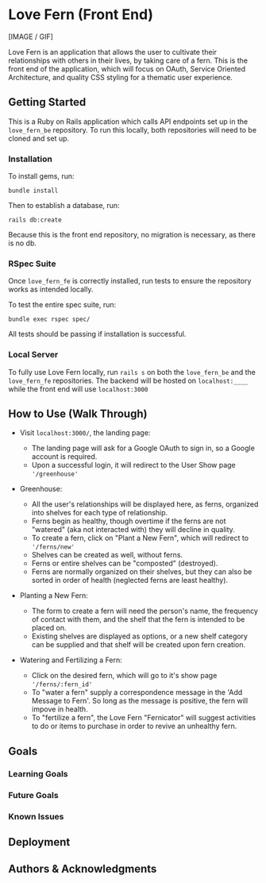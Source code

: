 # Love Fern (Front End)

[IMAGE / GIF]

Love Fern is an application that allows the user to cultivate their relationships with others in their lives, by taking care of a fern. This is the front end of the application, which will focus on OAuth, Service Oriented Architecture, and quality CSS styling for a thematic user experience.

## Getting Started

This is a Ruby on Rails application which calls API endpoints set up in the `love_fern_be` repository. To run this locally, both repositories will need to be cloned and set up.

### Installation

To install gems, run:
```
bundle install
```
Then to establish a database, run:
```
rails db:create
```
Because this is the front end repository, no migration is necessary, as there is no db.

### RSpec Suite

Once `love_fern_fe` is correctly installed, run tests to ensure the repository works as intended locally.

To test the entire spec suite, run:
```
bundle exec rspec spec/
```
All tests should be passing if installation is successful.

### Local Server

To fully use Love Fern locally, run `rails s` on both the `love_fern_be` and the `love_fern_fe` repositories. The backend will be hosted on `localhost:____` while the front end will use `localhost:3000`

## How to Use (Walk Through)

- Visit `localhost:3000/`, the landing page:
  - The landing page will ask for a Google OAuth to sign in, so a Google account is required.
  - Upon a successful login, it will redirect to the User Show page `'/greenhouse'`

- Greenhouse:
  - All the user's relationships will be displayed here, as ferns, organized into shelves for each type of relationship.
  - Ferns begin as healthy, though overtime if the ferns are not "watered" (aka not interacted with) they will decline in quality.
  - To create a fern, click on "Plant a New Fern", which will redirect to `'/ferns/new'`
  - Shelves can be created as well, without ferns.
  - Ferns or entire shelves can be "composted" (destroyed).
  - Ferns are normally organized on their shelves, but they can also be sorted in order of health (neglected ferns are least healthy).

- Planting a New Fern:
  - The form to create a fern will need the person's name, the frequency of contact with them, and the shelf that the fern is intended to be placed on. 
  - Existing shelves are displayed as options, or a new shelf category can be supplied and that shelf will be created upon fern creation.

- Watering and Fertilizing a Fern:
  - Click on the desired fern, which will go to it's show page `'/ferns/:fern_id'`
  - To "water a fern" supply a correspondence message in the 'Add Message to Fern'. So long as the message is positive, the fern will impove in health.
  - To "fertilize a fern", the Love Fern "Fernicator" will suggest activities to do or items to purchase in order to revive an unhealthy fern.
## Goals

### Learning Goals

### Future Goals

### Known Issues

## Deployment

## Authors & Acknowledgments